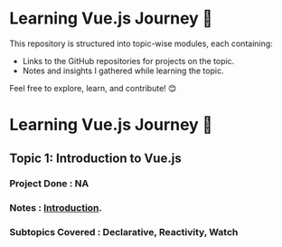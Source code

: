 # Learning Vue.js Journey 🚀

This repository is structured into topic-wise modules, each containing:  
- Links to the GitHub repositories for projects on the topic.  
- Notes and insights I gathered while learning the topic.  

Feel free to explore, learn, and contribute! 😊

# Learning Vue.js Journey 🚀  

## Topic 1: Introduction to Vue.js  
### Project Done : NA
### Notes : [Introduction](Introduction/Notes.md).
### Subtopics Covered : Declarative, Reactivity, Watch 
